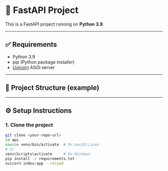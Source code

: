 # 🚀 FastAPI Project

This is a FastAPI project running on **Python 3.9**.

---

## ✅ Requirements

- Python 3.9
- pip (Python package installer)
- [Uvicorn](https://www.uvicorn.org/) ASGI server

---

## 📁 Project Structure (example)
---

## ⚙️ Setup Instructions

### 1. Clone the project

```bash
git clone <your-repo-url>
cd api
source venv/bin/activate  # On macOS/Linux
# or
venv\Scripts\activate     # On Windows
pip install -r requirements.txt
uvicorn index:app --reload
